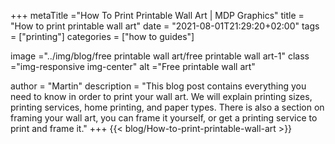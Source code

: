 +++
metaTitle ="How To Print Printable Wall Art | MDP Graphics"
title = "How to print printable wall art"
date = "2021-08-01T21:29:20+02:00"
tags = ["printing"]
categories = ["how to guides"]

image ="../img/blog/free printable wall art/free printable wall art-1"
class ="img-responsive img-center"
alt ="Free printable wall art"

author = "Martin"
description = "This blog post contains everything you need to know in order to print your wall art. We will explain printing sizes, printing services, home printing, and paper types. There is also a section on framing your wall art, you can frame it yourself, or get a printing service to print and frame it."
+++
{{< blog/How-to-print-printable-wall-art >}}